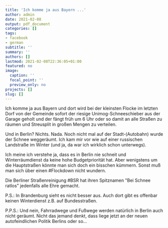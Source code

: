 ```yaml
---
title: 'Ich komme ja aus Bayern ...'
author: admin
date: 2021-02-08
output: pdf_document
categories: []
tags:
- facebook
- german
subtitle: ''
summary: ''
authors: []
lastmod: 2021-02-08T22:36:05+01:00
featured: no
image:
  caption: ''
  focal_point: ''
  preview_only: no
projects: []
slug: []
---
```

Ich komme ja aus Bayern und dort wird bei der kleinsten Flocke im letzten Dorf von der Gemeinde sofort der riesige Unimog-Schneeschieber aus der Garage geholt und der fängt früh um 6 Uhr oder so damit an alle Straßen zu räumen und Streusplit in großen Mengen zu verteilen.  

Und in Berlin? Nichts. Nada. Noch nicht mal auf der Stadt-(Autobahn) wurde der Schnee weggeräumt. Ich kam mir vor wie auf einer russischen Landstraße im Winter (und ja, da war ich wirklich schon unterwegs). 

Ich meine ich verstehe ja, dass es in Berlin nie schneit und Winterräumdienst da keine hohe Budgetpriorität hat. Aber wenigstens um die Hauptstraßen könnte man sich doch ein bisschen kümmern. Sonst muß man sich über einen #Flockdown nicht wundern. 

Die Berliner Straßenreinigung #BSR hat ihren Spitznamen "Bei Schnee ratlos" jedenfalls alle Ehre gemacht. 

P.S.: In Brandenburg sieht es nicht besser aus. Auch dort gibt es offenbar keinen Winterdienst z.B. auf Bundesstraßen. 

P.P.S.: Und nein, Fahrradwege und Fußwege werden natürlich in Berlin auch nicht geräumt. Nicht das jemand denkt, dass liege jetzt an der neuen autofeindlichen Politik Berlins oder so...

